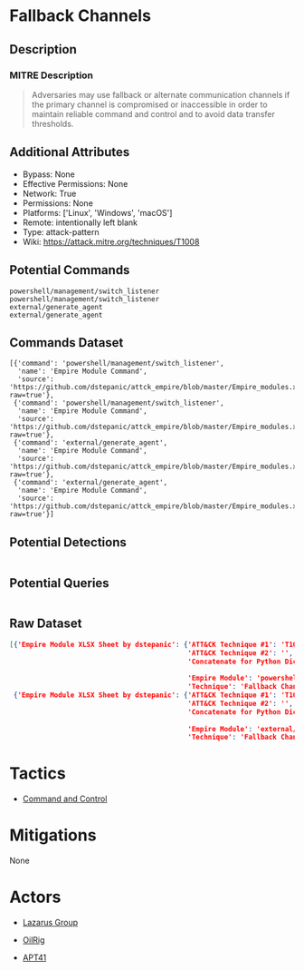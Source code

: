 
# Fallback Channels

## Description

### MITRE Description

> Adversaries may use fallback or alternate communication channels if the primary channel is compromised or inaccessible in order to maintain reliable command and control and to avoid data transfer thresholds.

## Additional Attributes

* Bypass: None
* Effective Permissions: None
* Network: True
* Permissions: None
* Platforms: ['Linux', 'Windows', 'macOS']
* Remote: intentionally left blank
* Type: attack-pattern
* Wiki: https://attack.mitre.org/techniques/T1008

## Potential Commands

```
powershell/management/switch_listener
powershell/management/switch_listener
external/generate_agent
external/generate_agent
```

## Commands Dataset

```
[{'command': 'powershell/management/switch_listener',
  'name': 'Empire Module Command',
  'source': 'https://github.com/dstepanic/attck_empire/blob/master/Empire_modules.xlsx?raw=true'},
 {'command': 'powershell/management/switch_listener',
  'name': 'Empire Module Command',
  'source': 'https://github.com/dstepanic/attck_empire/blob/master/Empire_modules.xlsx?raw=true'},
 {'command': 'external/generate_agent',
  'name': 'Empire Module Command',
  'source': 'https://github.com/dstepanic/attck_empire/blob/master/Empire_modules.xlsx?raw=true'},
 {'command': 'external/generate_agent',
  'name': 'Empire Module Command',
  'source': 'https://github.com/dstepanic/attck_empire/blob/master/Empire_modules.xlsx?raw=true'}]
```

## Potential Detections

```json

```

## Potential Queries

```json

```

## Raw Dataset

```json
[{'Empire Module XLSX Sheet by dstepanic': {'ATT&CK Technique #1': 'T1008',
                                            'ATT&CK Technique #2': '',
                                            'Concatenate for Python Dictionary': '"powershell/management/switch_listener":  '
                                                                                 '["T1008"],',
                                            'Empire Module': 'powershell/management/switch_listener',
                                            'Technique': 'Fallback Channels'}},
 {'Empire Module XLSX Sheet by dstepanic': {'ATT&CK Technique #1': 'T1008',
                                            'ATT&CK Technique #2': '',
                                            'Concatenate for Python Dictionary': '"external/generate_agent":  '
                                                                                 '["T1008"],',
                                            'Empire Module': 'external/generate_agent',
                                            'Technique': 'Fallback Channels'}}]
```

# Tactics


* [Command and Control](../tactics/Command-and-Control.md)


# Mitigations

None

# Actors


* [Lazarus Group](../actors/Lazarus-Group.md)

* [OilRig](../actors/OilRig.md)
    
* [APT41](../actors/APT41.md)
    

